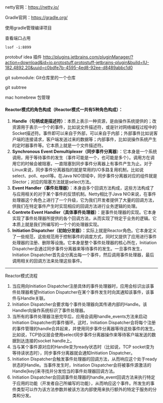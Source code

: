 netty官网：https://netty.io/

Gradle官网：https://gradle.org/

使用gradle管理编译项目

查看端口占用

```shell
lsof -i:8899
```
protobuf idea 插件
http://plugins.jetbrains.com/pluginManager/?action=download&id=io.protostuff.protostuff-jetbrains-plugin&build=IU-182.4892.20&uuid=c0bdfe7b-4595-4ed8-92ee-d8489abbc1d0

git submodule: Git仓库里的一个仓库

git subtree

mac homebrew 包管理



#### Reactor模式的角色构成（Reactor模式一共有5种角色构成）：
1. **Handle（句柄或是描述符）**：本质上表示一种资源，是由操作系统提供的；改资源用于表示一个个的事件，比如说文件描述符，或是针对网络编程过程中的Socket描述符。事件即可以来自于外部，可以来自于内部；外部事件比如说客户端的连接请求，客户端发送过来的数据等；内部事件，比如说操作系统产生的定时器事件等。它本质上就是一个文件描述符。
2. **Synchronous Event Demultiplexer（同步事件分离器**）：它本身是一个系统调用，用于等待事件的发生（事件可能是一个，也可能是多个）。调用方在调用它的时候会被阻塞，一直阻塞到同步事件分离器上有事件产生为止。对于Linux来说，同步事件分离器指的就是常用的I/O多路复用机制，比如说select、poll、epoll等。在Java NIO领域中，同步事件分离器对应的组件就是Slector；对应的阻塞方法就是select方法。
3. **Event Handler（事件处理器）**：本身由多个回调方法构成，这些方法构成了与应用相关的对于某个事件的反馈机制。Netty相比于Java NIO来说，在事件处理器这个角色上进行了一个升级，它为我们开发者提供了大量的回调方法，供我们在特定事件产生时实现相应的回调方法进行业务逻辑的处理。
4. **Contrete Event Handler（具体事件处理器）**：是事件处理器的实现。它本身实现了事件处理器所提供的各个回调方法，从而实现了特定于业务的逻辑。它本质上就是我们所编写的一个个的处理器实现。
5. **Initiation Dispatcher（初始分发器）**：实际上就是Reactor角色。它本身定义了一些规范，这些规范用于控制事件的调度方式，同时又提供了应用进行事件处理器的注册、删除等设施。它本身是整个事件处理器的核心所在，Initiation Dispatcher会通过同步事件分离器来等待事件的发生。一旦事件发生，Initiation Dispatcher首先会分离出每一个事件，然后调用事件处理器，最后调用相关的回调方法来处理这些事件。



------------------

Reactor模式流程

1. 当应用向Initiation Dispatcher注册具体的事件处理器时，应用会标识出该事件处理器希望Initiation Dispatcher在某个事件发生时向其通知该事件，该事件与Handle关联。
2. Initiation Dispatcher会要求每个事件处理器向其传递内部的Handle。该Handler向操作系统标识了事件处理器。
3. 当所有的事件处理器注册完毕后，应用会调用handle_events方法来启动Initiation Dispatcher的事件循环。这时，Initiation Dispatcher会将每个注册的事件管理的handle合并起来，并使用同步事件分离器等待这些事件的发生。比如说，TCP协议层会使用select同步事件分离器操作来等待客户端发送的数据到达连接的socket handle上。
4. 当与某个事件源对应的Handle变为ready状态时（比如说，TCP socket变为等待读状态时），同步事件分离器就会通知Initiation Dispatcher。
5. Initiation Dispatcher会触发事件处理器的回调方法，从而响应这个处于ready状态的Handle。当事件发生时，Initiation Dispatcher会将被事件源激活的Handle[key]来寻找并分发恰当的事件处理器回调方法。
6. Initiation Dispatcher会回调事件处理器的handle_event回调方法来执行特定于应用的功能（开发者自己所编写的功能），从而响应这个事件。所发生的事件类型可以作为该方法参数并被该方法内部使用来执行额外的特定于服务的分类和分发。

















